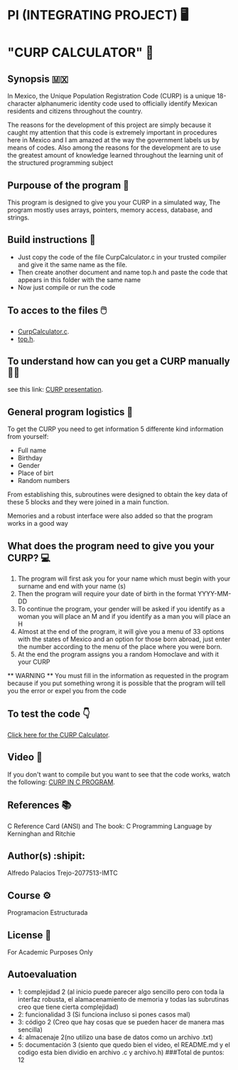 # PI (INTEGRATING PROJECT) 🖥️
# "CURP CALCULATOR" 🧮
## Synopsis :mexico:
In Mexico, the Unique Population Registration Code (CURP) is a unique 18-character alphanumeric identity code used to officially identify Mexican residents and citizens throughout the country.

The reasons for the development of this project are simply because it caught my attention that this code is extremely important in procedures here in Mexico and I am amazed at the way the government labels us by means of codes. Also among the reasons for the development are to use the greatest amount of knowledge learned throughout the learning unit of the structured programming subject

## Purpouse of the program 🥅
This program is designed to give you your CURP in a simulated way, The program mostly uses arrays, pointers, memory access, database, and strings.

## Build instructions 📓
- Just copy the code of the file CurpCalculator.c in your trusted compiler and give it the same name as the file.
- Then create another document and name top.h and paste the code that appears in this folder with the same name
- Now just compile or run the code
## To acces to the files 🖱️
- [CurpCalculator.c](https://github.com/Alfredo-Palace/C/blob/main/PIA/CurpCalculator.c).
- [top.h](https://github.com/Alfredo-Palace/C/blob/main/PIA/top.h).
## To understand how can you get a CURP manually 👨‍🏫
see this link: [CURP presentation](https://github.com/Alfredo-Palace/C/blob/main/PIA/Presentacion%20CURP.pdf).

## General program logistics 🎂
To get the CURP you need to get information 5 differente kind information from yourself: 
- Full name 
- Birthday 
- Gender 
- Place of birt
- Random numbers

From establishing this, subroutines were designed to obtain the key data of these 5 blocks and they were joined in a main function.

Memories and a robust interface were also added so that the program works in a good way

## What does the program need to give you your CURP? 💻
1. The program will first ask you for your name which must begin with your surname and end with your name (s)
2. Then the program will require your date of birth in the format YYYY-MM-DD
3. To continue the program, your gender will be asked if you identify as a woman you will place an M and if you identify as a man you will place an H
4. Almost at the end of the program, it will give you a menu of 33 options with the states of Mexico and an option for those born abroad, just enter the number according to the menu of the place where you were born. 
5. At the end the program assigns you a random Homoclave and with it your CURP

** WARNING ** You must fill in the information as requested in the program because if you put something wrong it is possible that the program will tell you the error or expel you from the code
## To test the code 👇
[Click here for the CURP Calculator](https://www.onlinegdb.com/edit/BkxgdsALud).
## Video 📼
If you don't want to compile but you want to see that the code works, watch the following: 
[CURP IN C PROGRAM](https://youtu.be/JvOut2LaQuw).  

## References 📚

C Reference Card (ANSI) and The book: C Programming Language by Kerninghan and Ritchie

## Author(s) :shipit:

Alfredo Palacios Trejo-2077513-IMTC

## Course ⚙️
Programacion Estructurada

## License 🐼
For Academic Purposes Only
## Autoevaluation
- 1: complejidad 2 (al inicio puede parecer algo sencillo pero con toda la interfaz robusta, el alamacenamiento de memoria y todas las subrutinas creo que tiene cierta complejidad)
- 2: funcionalidad 3 (Si funciona incluso si pones casos mal)
- 3: código 2 (Creo que hay cosas que se pueden hacer de manera mas sencilla)
- 4: almacenaje 2(no utilizo una base de datos como un archivo .txt)
- 5: documentación 3 (siento que quedo bien el video, el README.md y el codigo esta bien dividio en archivo .c y archivo.h)
###Total de puntos: 12
